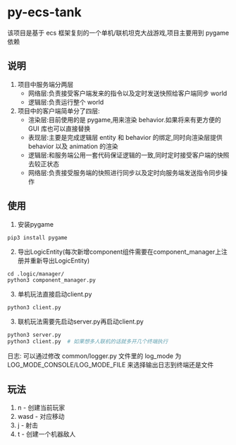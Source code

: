 # py-ecs-tank

该项目是基于 ecs 框架复刻的一个单机/联机坦克大战游戏,项目主要用到 pygame 依赖

## 说明

1. 项目中服务端分两层
   - 网络层:负责接受客户端发来的指令以及定时发送快照给客户端同步 world
   - 逻辑层:负责运行整个 world
2. 项目中的客户端简单分了四层:
   - 渲染层:目前使用的是 pygame,用来渲染 behavior.如果将来有更方便的 GUI 库也可以直接替换
   - 表现层:主要是完成逻辑层 entity 和 behavior 的绑定,同时向渲染层提供 behavior 以及 animation 的渲染
   - 逻辑层:和服务端公用一套代码保证逻辑的一致,同时定时接受客户端的快照去较正状态
   - 网络层:负责接受服务端的快照进行同步以及定时向服务端发送指令同步操作

## 使用

1. 安装pygame

```shell
pip3 install pygame
```

2. 导出LogicEntity(每次新增component组件需要在component_manager上注册并重新导出LogicEntity)

```shell
cd .logic/manager/
python3 component_manager.py

```

3. 单机玩法直接启动client.py

```python
python3 client.py
```

3. 联机玩法需要先启动server.py再启动client.py

```python
python3 server.py
python3 client.py  # 如果想多人联机的话就多开几个终端执行
```

日志: 可以通过修改 common/logger.py 文件里的 log_mode 为 LOG_MODE_CONSOLE/LOG_MODE_FILE 来选择输出日志到终端还是文件

## 玩法

1. n - 创建当前玩家
2. wasd - 对应移动
3. j - 射击
4. t - 创建一个机器敌人
